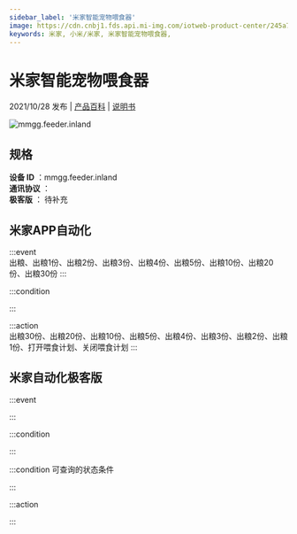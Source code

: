 ```yaml
---
sidebar_label: '米家智能宠物喂食器'
image: https://cdn.cnbj1.fds.api.mi-img.com/iotweb-product-center/245a72410c1ae7f99b43e560a23ea347_developer_1556271525kt09njfa1.png?GalaxyAccessKeyId=AKVGLQWBOVIRQ3XLEW&Expires=9223372036854775807&Signature=lClkjcxb8U2VjMxtqS8VpHsV+Ts=
keywords: 米家, 小米/米家, 米家智能宠物喂食器, 
---
```

# 米家智能宠物喂食器

2021/10/28 发布 | [产品百科](https://home.mi.com/webapp/content/baike/product/index.html?model=mmgg.feeder.inland/) | [说明书](https://home.mi.com/views/introduction.html?model=mmgg.feeder.inland&region=cn)

![mmgg.feeder.inland](https://cdn.cnbj1.fds.api.mi-img.com/iotweb-product-center/245a72410c1ae7f99b43e560a23ea347_developer_1556271525kt09njfa1.png?GalaxyAccessKeyId=AKVGLQWBOVIRQ3XLEW&Expires=9223372036854775807&Signature=lClkjcxb8U2VjMxtqS8VpHsV+Ts=)

## 规格  
> 
**设备 ID** ：mmgg.feeder.inland  
**通讯协议** ：  
**极客版**  ： 待补充 


## 米家APP自动化  

:::event  
出粮、出粮1份、出粮2份、出粮3份、出粮4份、出粮5份、出粮10份、出粮20份、出粮30份
:::

:::condition  

:::

:::action   
出粮30份、出粮20份、出粮10份、出粮5份、出粮4份、出粮3份、出粮2份、出粮1份、打开喂食计划、关闭喂食计划
:::

## 米家自动化极客版  

:::event  

:::

:::condition  

:::

:::condition 可查询的状态条件  

:::

:::action  

:::

        
